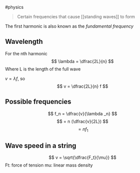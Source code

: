 #physics 

> Certain frequencies that cause [[standing waves]] to form

The first harmonic is also known as the *fundamental frequency*

## Wavelength
For the nth harmonic
$$ \lambda = \dfrac{2L}{n} $$
Where L is the length of the full wave

$v = \lambda f$, so
$$ v = \dfrac{2L}{n} f $$

## Possible frequencies
$$ f_n = \dfrac{v}{\lambda _n} $$
$$ = n (\dfrac{v}{2L}) $$
$$ = nf_1 $$

## Wave speed in a string
$$ v = \sqrt{\dfrac{F_t}{\mu}} $$
Ft: force of tension
mu: linear mass density